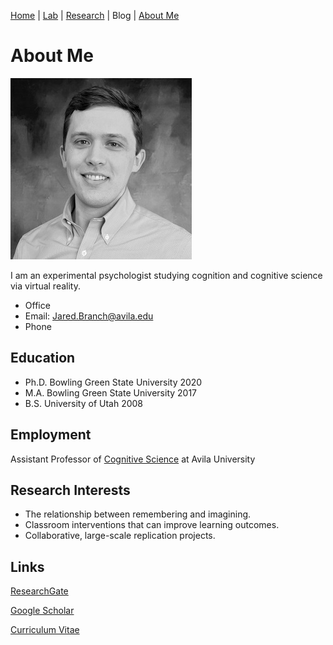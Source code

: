 [Home](https://jaredbranch.github.io/) | [Lab](https://jaredbranch.github.io/lab) | [Research](https://jaredbranch.github.io/research) | Blog |  [About Me](https://jaredbranch.github.io/aboutme)
# About Me

![](BranchJ(2).jpg)

I am an experimental psychologist studying cognition and cognitive science via virtual reality.
  
* Office
* Email: [Jared.Branch@avila.edu](mailto:Jared.Branch@avila.edu)
* Phone

## Education
* Ph.D. Bowling Green State University 2020
* M.A. Bowling Green State University 2017
* B.S. University of Utah 2008

## Employment
Assistant Professor of [Cognitive Science](http://catalog.avila.edu/preview_program.php?catoid=14&poid=1836) at Avila University

## Research Interests
- The relationship between remembering and imagining.
- Classroom interventions that can improve learning outcomes. 
- Collaborative, large-scale replication projects.

## Links
[ResearchGate](https://www.researchgate.net/profile/Jared_Branch)

[Google Scholar](https://scholar.google.com/citations?user=HnuYVnsAAAAJ&hl=en)

[Curriculum Vitae](https://drive.google.com/file/d/1Q0JiuC8dcB6SHJw_LV9OQMuo799ARIL_/view?usp=sharing)

